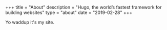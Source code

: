 +++
title = "About"
description = "Hugo, the world’s fastest framework for building websites"
type = "about"
date = "2019-02-28"
+++

Yo waddup it's my site.
